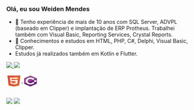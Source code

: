### Olá, eu sou Weiden Mendes

- 🔭 Tenho experiência de mais de 10 anos com SQL Server, ADVPL (baseado em Clipper) e implantação de ERP Protheus. Trabalhei também com Visual Basic, Reporting Services, Crystal Reports.
- 🌱 Conhecimentos e estudos em HTML, PHP, C#, Delphi, Visual Basic, Clipper.
- Estudos já realizados também em Kotlin e Flutter.

 <div>
  <a href="https://github.com/weidenm">
  <img height="180em" src="https://github-readme-stats.vercel.app/api?username=weidenm&show_icons=true&theme=dark&include_all_commits=true&count_private=true"/>
  <img height="180em" src="https://github-readme-stats.vercel.app/api/top-langs/?username=weidenm&layout=compact&langs_count=7&theme=dark"/>
</div>
 
 <div style="display: inline_block"><br>
  <img align="center" alt="Rafa-HTML" height="30" width="40" src="https://raw.githubusercontent.com/devicons/devicon/master/icons/html5/html5-original.svg">
  <img align="center" alt="Rafa-Csharp" height="30" width="40" src="https://raw.githubusercontent.com/devicons/devicon/master/icons/csharp/csharp-original.svg">
</div>
 
 ##

 <div>
   <a href = "mailto:weidencore@gmail.com"><img src="https://img.shields.io/badge/-Gmail-%23333?style=for-the-badge&logo=gmail&logoColor=white" target="_blank"></a>
  <a href="https://www.linkedin.com/in/weidenmendes/" target="_blank"><img src="https://img.shields.io/badge/-LinkedIn-%230077B5?style=for-the-badge&logo=linkedin&logoColor=white" target="_blank"></a> 
  </div>

